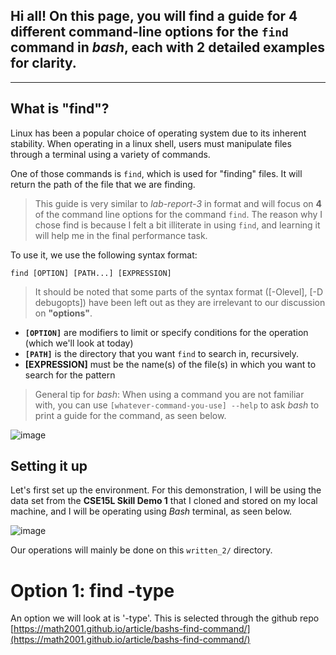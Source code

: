 ## Hi all! On this page, you will find a guide for 4 different command-line options for the `find` command in _bash_, each with 2 detailed examples for clarity.

---
## What is "find"?

Linux has been a popular choice of operating system due to its inherent stability. When operating in a linux shell, users must manipulate files through a terminal using a variety of commands. 

One of those commands is `find`, which is used for "finding" files. It will return the path of the file that we are finding.

> This guide is very similar to _lab-report-3_ in format and will focus on **4** of the command line options for the command `find`. 
> The reason why I chose find is because I felt a bit illiterate in using `find`, and learning it will help me in the final performance task.

To use it, we use the following syntax format:

```
find [OPTION] [PATH...] [EXPRESSION]
```

> It should be noted that some parts of the syntax format ([-Olevel], [-D debugopts]) have been left out as they are irrelevant to our discussion on **"options"**.

* **`[OPTION]`** are modifiers to limit or specify conditions for the operation (which we'll look at today)
* **`[PATH]`** is the directory that you want `find` to search in, recursively. 
* **[EXPRESSION]** must be the name(s) of the file(s) in which you want to search for the pattern 

> General tip for _bash_:
> When using a command you are not familiar with, you can use
> `[whatever-command-you-use] --help`
> to ask _bash_ to print a guide for the command, as seen below.

![image](https://user-images.githubusercontent.com/117701031/224870689-b1766aa0-227f-42cb-bba2-423e8a25a3e4.png)

## Setting it up

Let's first set up the environment. For this demonstration, I will be using the data set from the **CSE15L Skill Demo 1** that I cloned and stored on my local machine, and I will be operating using _Bash_ terminal, as seen below. 

![image](https://user-images.githubusercontent.com/117701031/220243639-21a262e5-d2b9-48b9-8dfb-5d97602e16c6.png)

Our operations will mainly be done on this `written_2/` directory.

# Option 1: find -type

An option we will look at is '-type'. This is selected through the github repo [https://math2001.github.io/article/bashs-find-command/](https://math2001.github.io/article/bashs-find-command/)

















